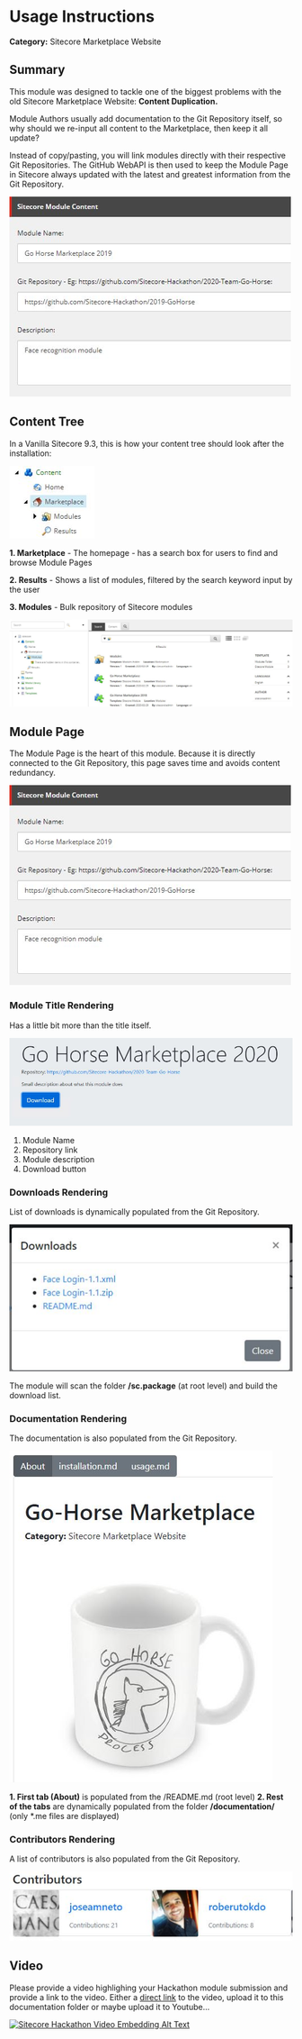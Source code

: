 # Usage Instructions

**Category:** Sitecore Marketplace Website

## Summary

This module was designed to tackle one of the biggest problems with the old Sitecore Marketplace Website: **Content Duplication.**

Module Authors usually add documentation to the Git Repository itself, so why should we re-input all content to the Marketplace, 
then keep it all update? 

Instead of copy/pasting, you will link modules directly with their respective Git Repositories. 
The GitHub WebAPI is then used to keep the Module Page in Sitecore always updated with the latest 
and greatest information from the Git Repository.

![Module fields](images/modulefields.jpg?raw=true "Module fields") 


## Content Tree

In a Vanilla Sitecore 9.3, this is how your content tree should look after the installation:

![Content Tree](images/content-tree-home.jpg?raw=true "Content Tree") 

**1. Marketplace** - The homepage - has a search box for users to find and browse Module Pages

**2. Results** - Shows a list of modules, filtered by the search keyword input by the user

**3. Modules** - Bulk repository of Sitecore modules

![Modules folder](images/content-tree-modules.jpg?raw=true "Modules folder") 


## Module Page

The Module Page is the heart of this module. Because it is directly connected to the Git Repository, this page saves time 
and avoids content redundancy.

![Module fields](images/modulefields.jpg?raw=true "Module fields") 


### Module Title Rendering

Has a little bit more than the title itself.

![Module Title](images/module-title.jpg?raw=true "Module Title") 

1. Module Name
2. Repository link
3. Module description
4. Download button


### Downloads Rendering

List of downloads is dynamically populated from the Git Repository. 

![Downloads](images/module-downloads.jpg?raw=true "Downloads") 

The module will scan the folder **/sc.package** (at root level) and build the download list.


### Documentation Rendering

The documentation is also populated from the Git Repository. 

![Documentation](images/module-documentation.jpg?raw=true "Documentation") 

**1. First tab (About)** is populated from the /README.md (root level)
**2. Rest of the tabs** are dynamically populated from the folder **/documentation/** (only *.me files are displayed)


### Contributors Rendering

A list of contributors is also populated from the Git Repository. 

![Contributors](images/module-contributors.jpg?raw=true "Contributors") 


## Video

Please provide a video highlighing your Hackathon module submission and provide a link to the video. Either a [direct link](https://www.youtube.com/watch?v=EpNhxW4pNKk) to the video, upload it to this documentation folder or maybe upload it to Youtube...

[![Sitecore Hackathon Video Embedding Alt Text](https://img.youtube.com/vi/EpNhxW4pNKk/0.jpg)](https://www.youtube.com/watch?v=EpNhxW4pNKk)

